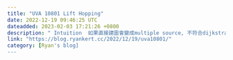 ```yaml
---
title: "UVA 10801 Lift Hopping"
date: 2022-12-19 09:46:25 UTC
dateadded: 2023-02-03 17:21:26 +0800
description: " Intuition  如果直接建圖會變成multiple source, 不符合dijkstra，所以將s "
link: "https://blog.ryankert.cc/2022/12/19/uva10801/"
category: [Ryan's blog]
---
```

